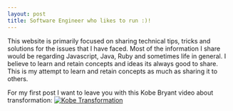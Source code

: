 ```yaml
---
layout: post
title: Software Engineer who likes to run :)!
---
```


This website is primarily focused on sharing technical tips, tricks and solutions for the issues that I have faced. Most of the information I share would be regarding Javascript, Java, Ruby and sometimes life in general. I believe to learn and retain concepts and ideas its always good to share. This is my attempt to learn and retain concepts as much as sharing it to others.

For my first post I want to leave you with this Kobe Bryant video about transformation:
[![Kobe Transformation](http://img.youtube.com/vi/4h2p08AfaQ8/0.jpg)](http://www.youtube.com/watch?v=4h2p08AfaQ8?t=46s)

